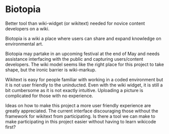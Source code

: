 # Biotopia
Better tool than wiki-widget (or wikitext) needed for novice content developers on a wiki.

Biotopia is a wiki a place where users can share and expand knowledge on environmental art.

Biotopia may partake in an upcoming festival at the end of May and needs assistance interfacing with the public and capturing users/content developers. The wiki model seems like the right place for this project to take shape, but the ironic barrier is wiki-markup. 

Wikitext is easy for people familiar with working in a coded environment but it is not user friendly to the uninducted. Even with the wiki widget, it is still a bit cumbersome as it is not exactly intuitive. Uploading a picture is complicated for those with no experience.  

Ideas on how to make this project a more user friendly experience are greatly appreciated. The current interface discouraging those without the framework for wikitext from participating. Is there a tool we can make to make participating in this project easier without having to learn wikicode first?
